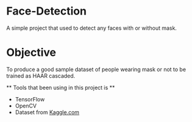 # Face-Detection
A simple project that used to detect any faces with or without mask.

# Objective
To produce a good sample dataset of people wearing mask or not to be trained as HAAR cascaded. 

** Tools that been using in this project is **
- TensorFlow
- OpenCV
- Dataset from [Kaggle.com](http://kaggle.com)
